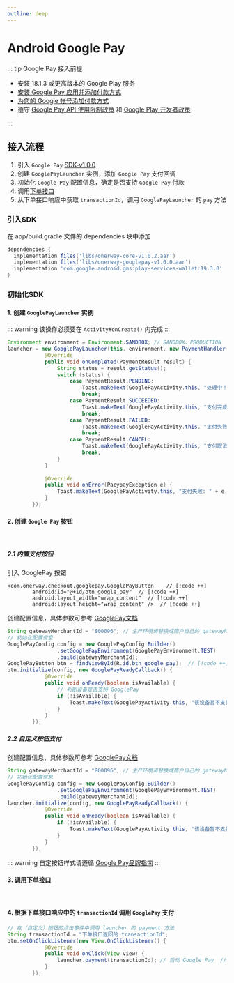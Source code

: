```yaml
---
outline: deep
---
```


<script lang="ts" setup>

</script>

# Android Google Pay

::: tip Google Pay 接入前提

- 安装 18.1.3 或更高版本的 Google Play 服务
- [安装 Google Pay 应用并添加付款方式](https://support.google.com/pay/answer/6289372?hl=zh-cn)
- [为您的 Google 帐号添加付款方式](https://support.google.com/wallet/answer/12058983?hl=zh-Hans&visit_id=638584335841986819-2908238858&rd=1)
- 遵守 [Google Pay API 使用限制政策](https://payments.developers.google.com/terms/aup?hl=zh-cn) 和 [Google Play 开发者政策](https://support.google.com/googleplay/android-developer/answer/14906471?hl=zh-Hans&visit_id=638584335841986819-2908238858&rd=1)

:::

## 接入流程

1. 引入 `Google Pay` [SDK-v1.0.0](./assets/sdk/v1.0.0.zip)
2. 创建 `GooglePayLauncher` 实例，添加 `Google Pay` 支付回调
3. 初始化 `Google Pay` 配置信息，确定是否支持 `Google Pay` 付款
4. 调用[下单接口](./sdk-do-transaction)
5. 从下单接口响应中获取 `transactionId`，调用 `GooglePayLauncher` 的 `pay` 方法

### 引入SDK

在 app/build.gradle 文件的 dependencies 块中添加

```gradle
dependencies {
  implementation files('libs/onerway-core-v1.0.2.aar')
  implementation files('libs/onerway-googlepay-v1.0.0.aar')
  implementation 'com.google.android.gms:play-services-wallet:19.3.0'
}
```

### 初始化SDK

#### 1. 创建 `GooglePayLauncher` 实例

::: warning 该操作必须要在 `Activity#onCreate()` 内完成
:::

```java
Environment environment = Environment.SANDBOX; // SANDBOX、PRODUCTION
launcher = new GooglePayLauncher(this, environment, new PaymentHandler() {
            @Override
            public void onCompleted(PaymentResult result) {
                String status = result.getStatus();
                switch (status) {
                    case PaymentResult.PENDING:
                        Toast.makeText(GooglePayActivity.this, "处理中！", Toast.LENGTH_LONG).show();
                        break;
                    case PaymentResult.SUCCEEDED:
                        Toast.makeText(GooglePayActivity.this, "支付完成！", Toast.LENGTH_LONG).show();
                        break;
                    case PaymentResult.FAILED:
                        Toast.makeText(GooglePayActivity.this, "支付失败！" + result.getMessage(), Toast.LENGTH_LONG).show();
                        break;
                    case PaymentResult.CANCEL:
                        Toast.makeText(GooglePayActivity.this, "支付取消！", Toast.LENGTH_LONG).show();
                        break;
                }
            }
 
            @Override
            public void onError(PacypayException e) {
                Toast.makeText(GooglePayActivity.this, "支付失败: " + e.getCode() + "=" + e.getMessage(), Toast.LENGTH_LONG).show();
            }
        });
```

#### 2. 创建 `Google Pay` 按钮
<br/>

##### 2.1 内置支付按钮 <Badge text="推荐" type="tip" />

引入 GooglePay 按钮

```xml-vue
<com.onerway.checkout.googlepay.GooglePayButton    // [!code ++]
        android:id="@+id/btn_google_pay"  // [!code ++]
        android:layout_width="wrap_content"  // [!code ++]
        android:layout_height="wrap_content" />  // [!code ++]
```

创建配置信息，具体参数可参考 [GooglePay文档](https://developers.google.com/pay/api/android/reference/request-objects#PaymentDataRequest)

```java
String gatewayMerchantId = "800096"; // 生产环境请替换成商户自己的 gatewayMerchantId
// 初始化配置信息
GooglePayConfig config = new GooglePayConfig.Builder()
                .setGooglePayEnvironment(GooglePayEnvironment.TEST)
                .build(gatewayMerchantId);
GooglePayButton btn = findViewById(R.id.btn_google_pay);  // [!code ++]
btn.initialize(config, new GooglePayReadyCallback() {
            @Override
            public void onReady(boolean isAvailable) {
                // 判断设备是否支持 GooglePay
                if (!isAvailable) {
                    Toast.makeText(GooglePayActivity.this, "该设备暂不支持 GooglePay !", Toast.LENGTH_LONG).show();
                }
            }
        });
```

##### 2.2 自定义按钮支付

创建配置信息，具体参数可参考 [GooglePay文档](https://developers.google.com/pay/api/android/reference/request-objects#PaymentDataRequest)

```java
String gatewayMerchantId = "800096"; // 生产环境请替换成商户自己的 gatewayMerchantId
// 初始化配置信息
GooglePayConfig config = new GooglePayConfig.Builder()
                .setGooglePayEnvironment(GooglePayEnvironment.TEST)
                .build(gatewayMerchantId);
launcher.initialize(config, new GooglePayReadyCallback() {
            @Override
            public void onReady(boolean isAvailable) {
                if (!isAvailable) {
                    Toast.makeText(GooglePayActivity.this, "该设备暂不支持 GooglePay !", Toast.LENGTH_LONG).show();
                }
            }
        });
```

::: warning 自定按钮样式请遵循 [Google Pay品牌指南](https://developers.google.com/pay/api/android/guides/brand-guidelines?hl=zh-cn#payment-buttons)
:::

#### 3. 调用[下单接口](./sdk-do-transaction)
<br/>

#### 4. 根据下单接口响应中的 `transactionId` 调用 `GooglePay` 支付

```java
// 在（自定义）按钮的点击事件中调用 launcher 的 payment 方法
String transactionId = "下单接口返回的 transactionId"; 
btn.setOnClickListener(new View.OnClickListener() {
            @Override
            public void onClick(View view) {
                launcher.payment(transactionId); // 启动 Google Pay  // [!code warning]
            }
        });
```

<style lang="css">



</style>